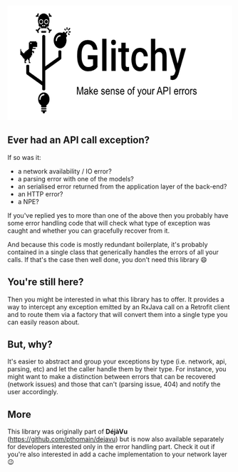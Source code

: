 <img src="https://github.com/pthomain/glitchy/blob/master/github/glitchy-header.png" style="height: 256px; width: auto;"/>

Ever had an API call exception?
-------------------------------

If so was it:

- a network availability / IO error?
- a parsing error with one of the models?
- an serialised error returned from the application layer of the back-end?
- an HTTP error?
- a NPE?

If you've replied yes to more than one of the above then you probably have some error handling code that will check what type of exception was caught and whether you can gracefully recover from it.

And because this code is mostly redundant boilerplate, it's probably contained in a single class that generically handles the errors of all your calls. If that's the case then well done, you don't need this library 😄 

You're still here?
------------------

Then you might be interested in what this library has to offer. It provides a way to intercept any exception emitted by an RxJava call on a Retrofit client and to route them via a factory that will convert them into a single type you can easily reason about. 

But, why?
---------

It's easier to abstract and group your exceptions by type (i.e. network, api, parsing, etc) and let the caller handle them by their type. For instance, you might want to make a distinction between errors that can be recovered (network issues) and those that can't (parsing issue, 404) and notify the user accordingly.

More
----

This library was originally part of __DéjàVu__ (https://github.com/pthomain/dejavu) but is now also available separately for developers interested only in the error handling part. Check it out if you're also interested in add a cache implementation to your network layer 😉

